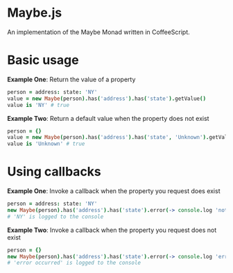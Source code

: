 # Maybe.js

An implementation of the Maybe Monad written in CoffeeScript.

# Basic usage

**Example One**: Return the value of a property
```coffee
person = address: state: 'NY'
value = new Maybe(person).has('address').has('state').getValue()
value is 'NY' # true
```

**Example Two**: Return a default value when the property does not exist
```coffee
person = {}
value = new Maybe(person).has('address').has('state', 'Unknown').getValue()
value is 'Unknown' # true
```

# Using callbacks

**Example One**: Invoke a callback when the property you request does exist
```coffee
person = address: state: 'NY'
new Maybe(person).has('address').has('state').error(-> console.log 'not called').then((value) -> console.log value)
# 'NY' is logged to the console
```

**Example Two**: Invoke a callback when the property you request does not exist
```coffee
person = {}
new Maybe(person).has('address').has('state').error(-> console.log 'error occurred').then((value) -> console.log 'not called')
# 'error occurred' is logged to the console
```
